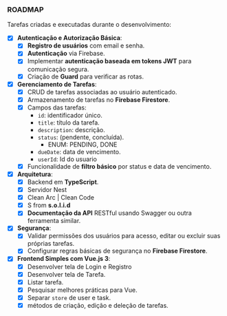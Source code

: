 ### ROADMAP
Tarefas criadas e executadas durante o desenvolvimento:
- [x] **Autenticação e Autorização Básica**:
    - [x] **Registro de usuários** com email e senha.
    - [x] **Autenticação** via Firebase.
    - [x] Implementar **autenticação baseada em tokens JWT** para comunicação segura.
    - [x] Criação de **Guard** para verificar as rotas.
- [x] **Gerenciamento de Tarefas**:
    - [x] CRUD de tarefas associadas ao usuário autenticado.
    - [x] Armazenamento de tarefas no **Firebase Firestore**.
    - [x] Campos das tarefas:
        - `id`: identificador único.
        - `title`: título da tarefa.
        - `description`: descrição.
        - `status`: (pendente, concluída). 
	        - ENUM: PENDING, DONE
        - `dueDate`: data de vencimento.
        - `userId`: Id do usuario
    - [x] Funcionalidade de **filtro básico** por status e data de vencimento.
- [x]  **Arquitetura**:
    - [x] Backend em **TypeScript**.
    - [x] Servidor Nest
    - [x] Clean Arc | Clean Code
    - [x] S from **s.o.l.i.d**
    - [x] **Documentação da API** RESTful usando Swagger ou outra ferramenta similar.
- [x] **Segurança**:
    - [x] Validar permissões dos usuários para acesso, editar ou excluir suas próprias tarefas.
    - [x] Configurar regras básicas de segurança no **Firebase Firestore**.
- [x] **Frontend Simples com Vue.js 3**:
    - [x] Desenvolver tela de Login e Registro
    - [x] Desenvolver tela de Tarefa.
    - [x] Listar tarefa.
    - [x] Pesquisar melhores práticas para Vue.
    - [x] Separar `store` de user e task.
    - [x] métodos de criação, edição e deleção de tarefas.
